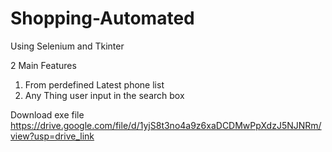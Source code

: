 # Shopping-Automated
Using Selenium and Tkinter

2 Main Features
1. From perdefined Latest phone list
2. Any Thing user input in the search box


Download exe file https://drive.google.com/file/d/1yjS8t3no4a9z6xaDCDMwPpXdzJ5NJNRm/view?usp=drive_link
